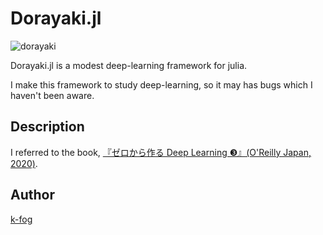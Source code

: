 # Dorayaki.jl

![dorayaki](https://user-images.githubusercontent.com/59814110/120074209-c07ec580-c0d6-11eb-9050-fd69216e5594.png)

Dorayaki.jl is a modest deep-learning framework for julia.

I make this framework to study deep-learning, so it may has bugs which I haven't been aware.

## Description

I referred to the book, [『ゼロから作る Deep Learning ❸』(O'Reilly Japan, 2020)](https://www.amazon.co.jp/dp/4873119065).

## Author

[k-fog](https://github.com/k-fog)
